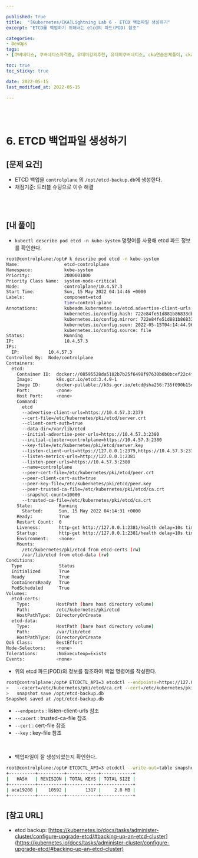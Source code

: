 ```yaml
---

published: true
title:  "[Kubernetes/CKA]Lightning Lab 6 - ETCD 백업파일 생성하기"
excerpt: "ETCD를 백업하기 위해서는 etcd의 파드(POD) 참조"

categories:
- DevOps
tags:
- [쿠버네티스, 쿠버네티스자격증, 유데미강의추천, 유데미쿠버네티스, cka연습문제풀이, cka덤프, cka기출문제, cka, kubernetes, kubernetesnetworking, k8s, DevOpsengineer, 데브옵스, 데브옵스엔지니어]

toc: true
toc_sticky: true

date: 2022-05-15
last_modified_at: 2022-05-15

---
```


<br/><br/>

# 6. ETCD 백업파일 생성하기

## [문제 요건]

- ETCD 백업을 `controlplane` 의 `/opt/etcd-backup.db`에 생성한다.
- 채점기준: 트러블 슈팅으로 이슈 해결

<br/><br/>

## [내 풀이]

- `kubectl describe pod etcd -n kube-system` 명령어를 사용해 etcd 파드 정보를 확인한다.

```bash
root@controlplane:/opt# k describe pod etcd -n kube-system 
Name:                 etcd-controlplane
Namespace:            kube-system
Priority:             2000001000
Priority Class Name:  system-node-critical
Node:                 controlplane/10.4.57.3
Start Time:           Sun, 15 May 2022 04:14:46 +0000
Labels:               component=etcd
                      tier=control-plane
Annotations:          kubeadm.kubernetes.io/etcd.advertise-client-urls: https://10.4.57.3:2379
                      kubernetes.io/config.hash: 722e84fe51d881b86833db89a526d572
                      kubernetes.io/config.mirror: 722e84fe51d881b86833db89a526d572
                      kubernetes.io/config.seen: 2022-05-15T04:14:44.965341411Z
                      kubernetes.io/config.source: file
Status:               Running
IP:                   10.4.57.3
IPs:
  IP:           10.4.57.3
Controlled By:  Node/controlplane
Containers:
  etcd:
    Container ID:  docker://08595528da5102b7b25f6498f97630b6b0bcef22c4f5e2ad93156112cffa63dd
    Image:         k8s.gcr.io/etcd:3.4.9-1
    Image ID:      docker-pullable://k8s.gcr.io/etcd@sha256:735f090b15d5efc576da1602d8c678bf39a7605c0718ed915daec8f2297db2ff
    Port:          <none>
    Host Port:     <none>
    Command:
      etcd
      --advertise-client-urls=https://10.4.57.3:2379
      --cert-file=/etc/kubernetes/pki/etcd/server.crt
      --client-cert-auth=true
      --data-dir=/var/lib/etcd
      --initial-advertise-peer-urls=https://10.4.57.3:2380
      --initial-cluster=controlplane=https://10.4.57.3:2380
      --key-file=/etc/kubernetes/pki/etcd/server.key
      --listen-client-urls=https://127.0.0.1:2379,https://10.4.57.3:2379
      --listen-metrics-urls=http://127.0.0.1:2381
      --listen-peer-urls=https://10.4.57.3:2380
      --name=controlplane
      --peer-cert-file=/etc/kubernetes/pki/etcd/peer.crt
      --peer-client-cert-auth=true
      --peer-key-file=/etc/kubernetes/pki/etcd/peer.key
      --peer-trusted-ca-file=/etc/kubernetes/pki/etcd/ca.crt
      --snapshot-count=10000
      --trusted-ca-file=/etc/kubernetes/pki/etcd/ca.crt
    State:          Running
      Started:      Sun, 15 May 2022 04:14:31 +0000
    Ready:          True
    Restart Count:  0
    Liveness:       http-get http://127.0.0.1:2381/health delay=10s timeout=15s period=10s #success=1 #failure=8
    Startup:        http-get http://127.0.0.1:2381/health delay=10s timeout=15s period=10s #success=1 #failure=24
    Environment:    <none>
    Mounts:
      /etc/kubernetes/pki/etcd from etcd-certs (rw)
      /var/lib/etcd from etcd-data (rw)
Conditions:
  Type              Status
  Initialized       True 
  Ready             True 
  ContainersReady   True 
  PodScheduled      True 
Volumes:
  etcd-certs:
    Type:          HostPath (bare host directory volume)
    Path:          /etc/kubernetes/pki/etcd
    HostPathType:  DirectoryOrCreate
  etcd-data:
    Type:          HostPath (bare host directory volume)
    Path:          /var/lib/etcd
    HostPathType:  DirectoryOrCreate
QoS Class:         BestEffort
Node-Selectors:    <none>
Tolerations:       :NoExecuteop=Exists
Events:            <none>
```

- 위의 etcd 파드(POD)의 정보를 참조하여 백업 명령어를 작성한다.

```bash
root@controlplane:/opt# ETCDCTL_API=3 etcdctl --endpoints=https://127.0.0.1:2379 \
>   --cacert=/etc/kubernetes/pki/etcd/ca.crt --cert=/etc/kubernetes/pki/etcd/server.crt --key=/etc/kubernetes/pki/etcd/server.key \
>   snapshot save /opt/etcd-backup.db
Snapshot saved at /opt/etcd-backup.db
```

- `--endpoints` : listen-client-urls 참조
- `--cacert` : trusted-ca-file 참조
- `--cert` : cert-file 참조
- `--key` : key-file 참조

<br/>

- 백업파일이 잘 생성되었는지 확인한다.

```bash
root@controlplane:/opt# ETCDCTL_API=3 etcdctl --write-out=table snapshot status /opt/etcd-backup.db
+----------+----------+------------+------------+
|   HASH   | REVISION | TOTAL KEYS | TOTAL SIZE |
+----------+----------+------------+------------+
| aca19208 |    10592 |       1317 |     2.8 MB |
+----------+----------+------------+------------+
```

## [참고 URL]

- etcd backup: [https://kubernetes.io/docs/tasks/administer-cluster/configure-upgrade-etcd/#backing-up-an-etcd-cluster](https://kubernetes.io/docs/tasks/administer-cluster/configure-upgrade-etcd/#backing-up-an-etcd-cluster)